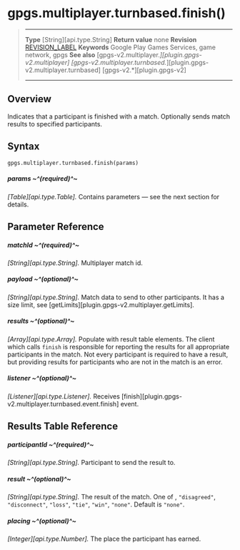 # gpgs.multiplayer.turnbased.finish()

> --------------------- ------------------------------------------------------------------------------------------
> __Type__              [String][api.type.String]
> __Return value__      none
> __Revision__          [REVISION_LABEL](REVISION_URL)
> __Keywords__          Google Play Games Services, game network, gpgs
> __See also__          [gpgs-v2.multiplayer.*][plugin.gpgs-v2.multiplayer]
>                       [gpgs-v2.multiplayer.turnbased.*][plugin.gpgs-v2.multiplayer.turnbased]
>                       [gpgs-v2.*][plugin.gpgs-v2]
> --------------------- ------------------------------------------------------------------------------------------

## Overview

Indicates that a participant is finished with a match. Optionally sends match results to specified participants.

## Syntax

	gpgs.multiplayer.turnbased.finish(params)

##### params ~^(required)^~
_[Table][api.type.Table]._ Contains parameters — see the next section for details.

## Parameter Reference

##### matchId ~^(required)^~
_[String][api.type.String]._ Multiplayer match id.

##### payload ~^(optional)^~
_[String][api.type.String]._ Match data to send to other participants. It has a size limit, see [getLimits][plugin.gpgs-v2.multiplayer.getLimits].

##### results ~^(optional)^~
_[Array][api.type.Array]._ Populate with result table elements. The client which calls `finish` is responsible for reporting the results for all appropriate participants in the match. Not every participant is required to have a result, but providing results for participants who are not in the match is an error.

##### listener ~^(optional)^~
_[Listener][api.type.Listener]._ Receives [finish][plugin.gpgs-v2.multiplayer.turnbased.event.finish] event.

## Results Table Reference

##### participantId ~^(required)^~
_[String][api.type.String]._ Participant to send the result to.

##### result ~^(optional)^~
_[String][api.type.String]._ The result of the match. One of , `"disagreed"`, `"disconnect"`, `"loss"`, `"tie"`, `"win"`, `"none"`. Default is `"none"`.

##### placing ~^(optional)^~
_[Integer][api.type.Number]._ The place the participant has earned.